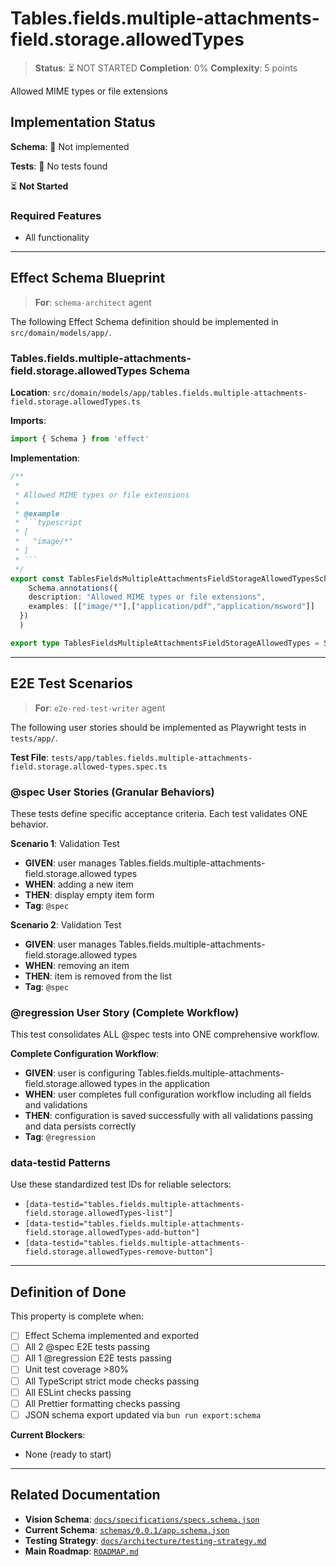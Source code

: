 # Tables.fields.multiple-attachments-field.storage.allowedTypes

> **Status**: ⏳ NOT STARTED
> **Completion**: 0%
> **Complexity**: 5 points

Allowed MIME types or file extensions

## Implementation Status

**Schema**: 🔴 Not implemented

**Tests**: 🔴 No tests found

⏳ **Not Started**

### Required Features

- All functionality

---

## Effect Schema Blueprint

> **For**: `schema-architect` agent

The following Effect Schema definition should be implemented in `src/domain/models/app/`.

### Tables.fields.multiple-attachments-field.storage.allowedTypes Schema

**Location**: `src/domain/models/app/tables.fields.multiple-attachments-field.storage.allowedTypes.ts`

**Imports**:

```typescript
import { Schema } from 'effect'
```

**Implementation**:

```typescript
/**
 * 
 * Allowed MIME types or file extensions
 * 
 * @example
 * ```typescript
 * [
 *   "image/*"
 * ]
 * ```
 */
export const TablesFieldsMultipleAttachmentsFieldStorageAllowedTypesSchema = Schema.Array(Schema.String).pipe(
    Schema.annotations({
    description: "Allowed MIME types or file extensions",
    examples: [["image/*"],["application/pdf","application/msword"]]
  })
  )

export type TablesFieldsMultipleAttachmentsFieldStorageAllowedTypes = Schema.Schema.Type<typeof TablesFieldsMultipleAttachmentsFieldStorageAllowedTypesSchema>
```

---

## E2E Test Scenarios

> **For**: `e2e-red-test-writer` agent

The following user stories should be implemented as Playwright tests in `tests/app/`.

**Test File**: `tests/app/tables.fields.multiple-attachments-field.storage.allowed-types.spec.ts`

### @spec User Stories (Granular Behaviors)

These tests define specific acceptance criteria. Each test validates ONE behavior.

**Scenario 1**: Validation Test

- **GIVEN**: user manages Tables.fields.multiple-attachments-field.storage.allowed types
- **WHEN**: adding a new item
- **THEN**: display empty item form
- **Tag**: `@spec`

**Scenario 2**: Validation Test

- **GIVEN**: user manages Tables.fields.multiple-attachments-field.storage.allowed types
- **WHEN**: removing an item
- **THEN**: item is removed from the list
- **Tag**: `@spec`

### @regression User Story (Complete Workflow)

This test consolidates ALL @spec tests into ONE comprehensive workflow.

**Complete Configuration Workflow**:

- **GIVEN**: user is configuring Tables.fields.multiple-attachments-field.storage.allowed types in the application
- **WHEN**: user completes full configuration workflow including all fields and validations
- **THEN**: configuration is saved successfully with all validations passing and data persists correctly
- **Tag**: `@regression`

### data-testid Patterns

Use these standardized test IDs for reliable selectors:

- `[data-testid="tables.fields.multiple-attachments-field.storage.allowedTypes-list"]`
- `[data-testid="tables.fields.multiple-attachments-field.storage.allowedTypes-add-button"]`
- `[data-testid="tables.fields.multiple-attachments-field.storage.allowedTypes-remove-button"]`

---

## Definition of Done

This property is complete when:

- [ ] Effect Schema implemented and exported
- [ ] All 2 @spec E2E tests passing
- [ ] All 1 @regression E2E tests passing
- [ ] Unit test coverage >80%
- [ ] All TypeScript strict mode checks passing
- [ ] All ESLint checks passing
- [ ] All Prettier formatting checks passing
- [ ] JSON schema export updated via `bun run export:schema`

**Current Blockers**:

- None (ready to start)

---

## Related Documentation

- **Vision Schema**: [`docs/specifications/specs.schema.json`](../specs.schema.json)
- **Current Schema**: [`schemas/0.0.1/app.schema.json`](../../schemas/0.0.1/app.schema.json)
- **Testing Strategy**: [`docs/architecture/testing-strategy.md`](../../architecture/testing-strategy.md)
- **Main Roadmap**: [`ROADMAP.md`](../../../ROADMAP.md)
